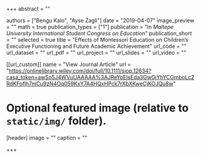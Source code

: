 +++
abstract = ""

authors = ["Bengu Kalo", "Ayse Zagli"]
date = "2019-04-07"
image_preview = ""
math = true
publication_types = ["1"]
publication = "In *Maltepe University International Student Congress on Education*"
publication_short = ""
selected = true
title = "Effects of Montessori Education on Children’s Executive Functioning and Future Academic Achievement"
url_code = ""
url_dataset = ""
url_pdf = ""
url_project = ""
url_slides = ""
url_video = ""

[[url_custom]]
name = "View Journal Article"
url = "https://onlinelibrary.wiley.com/doi/full/10.1111/sjop.12634?casa_token=awSo5J4WVuUAAAAA%3AJReYoEIsEda3GwGjYhYCGmboLc2RdKFoflh7mCu9zN4Oq059KxY7A4HQxHPck7rXbXKweCjKOJQu8w"

# Optional featured image (relative to `static/img/` folder).
[header]
image = ""
caption = ""

+++
